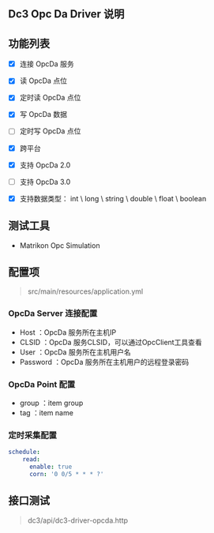 ## Dc3 Opc Da Driver 说明

## 功能列表

- [x] 连接 OpcDa 服务
- [x] 读 OpcDa 点位
- [x] 定时读 OpcDa 点位
- [x] 写 OpcDa 数据
- [ ] 定时写 OpcDa 点位
- [x] 跨平台
- [x] 支持 OpcDa 2.0
- [ ] 支持 OpcDa 3.0
- [x] 支持数据类型： int \ long \ string \ double \ float \ boolean



## 测试工具

- Matrikon Opc Simulation



## 配置项

> src/main/resources/application.yml

###  OpcDa Server 连接配置

- Host ：OpcDa 服务所在主机IP
- CLSID ：OpcDa 服务CLSID，可以通过OpcClient工具查看
- User ：OpcDa 服务所在主机用户名
- Password ：OpcDa 服务所在主机用户的远程登录密码

###  OpcDa Point 配置

- group ：item group
- tag ：item name

### 定时采集配置

```yaml
schedule:
    read:
      enable: true
      corn: '0 0/5 * * * ?'
```



## 接口测试

> dc3/api/dc3-driver-opcda.http

